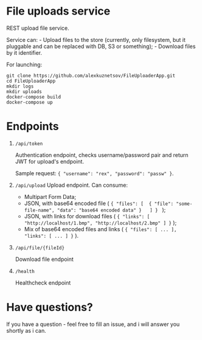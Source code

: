 # File uploads service

REST upload file service.

Service can:
    - Upload files to the store (currently, only filesystem, but it pluggable and can be replaced with DB, S3 or something);
    - Download files by it identifier.

For launching:

```
git clone https://github.com/alexkuznetsov/FileUploaderApp.git
cd FileUploaderApp
mkdir logs
mkdir uploads
docker-compose build
docker-compose up
```

Endpoints
===========

1.  ```/api/token```

    Authentication endpoint, checks username/password pair and return JWT for upload's endpoint.

    Sample request: ``` { "username": "rex", "password": "passw" } ```.

2. ```/api/upload```
    Upload endpoint. Can consume:
    
    - Multipart Form Data;
    - JSON, with base64 encoded file ( ``` { "files": [  { "file": "some-file-name", "data": "base64 encoded data" }   ] }  ``` );
    - JSON, with links for download files (  ```{ "links": [ "http://localhost/1.bmp", "http://localhost/2.bmp" ] }``` );
    - Mix of base64 encoded files and links ( ```{ "files": [ ... ], "links": [ ... ] }``` ).

3. ```/api/file/{fileId}```

    Download file endpoint

4. ```/health```
    
    Healthcheck endpoint

Have questions?
===============
If you have a question - feel free to fill an issue, and i will answer you shortly as i can.
